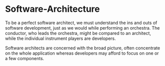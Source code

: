 # Software-Architecture

To be a perfect software architect, we must understand the ins and outs of software development, just as we would while performing an orchestra. The conductor, who leads the orchestra, might be compared to an architect, while the individual instrument players are developers.

Software architects are concerned with the broad picture, often concentrate on the whole application whereas developers may afford to focus on one or a few components. 
